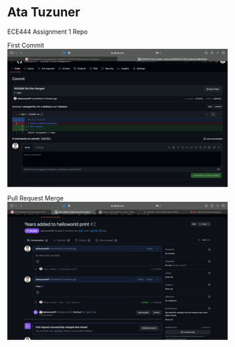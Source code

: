 # Ata Tuzuner

ECE444 Assignment 1 Repo

First Commit
![Alt text](./SS%20of%20First%20Commit.png)

Pull Request Merge
![Alt text](./SS%20of%20Successful%20Merge.png)

